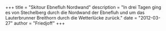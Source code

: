 +++
title = "Skitour Ebnefluh Nordwand"
description = "In drei Tagen ging es von Stechelberg durch die Nordwand der Ebnefluh und um das Lauterbrunner Breithorn durch die Wetterlücke zurück."
date = "2012-03-27"
author = "Friedjoff"
+++